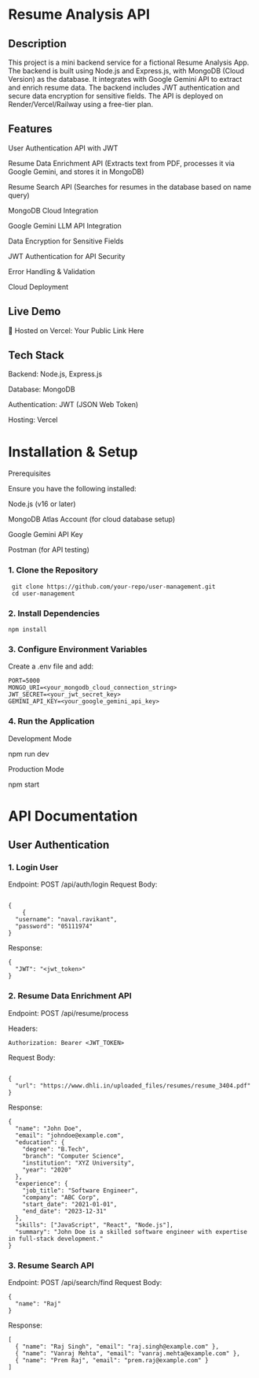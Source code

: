 # Resume Analysis API

## Description

This project is a mini backend service for a fictional Resume Analysis App. The backend is built using Node.js and Express.js, with MongoDB (Cloud Version) as the database. It integrates with Google Gemini API to extract and enrich resume data. The backend includes JWT authentication and secure data encryption for sensitive fields. The API is deployed on Render/Vercel/Railway using a free-tier plan.

## Features

User Authentication API with JWT

Resume Data Enrichment API (Extracts text from PDF, processes it via Google Gemini, and stores it in MongoDB)

Resume Search API (Searches for resumes in the database based on name query)

MongoDB Cloud Integration

Google Gemini LLM API Integration

Data Encryption for Sensitive Fields

JWT Authentication for API Security

Error Handling & Validation

Cloud Deployment



## Live Demo

🚀 Hosted on Vercel: Your Public Link Here

## Tech Stack

Backend: Node.js, Express.js

Database: MongoDB

Authentication: JWT (JSON Web Token)

Hosting: Vercel

# Installation & Setup

Prerequisites

Ensure you have the following installed:

Node.js (v16 or later)

MongoDB Atlas Account (for cloud database setup)

Google Gemini API Key

Postman (for API testing)

### 1. Clone the Repository
```
 git clone https://github.com/your-repo/user-management.git
 cd user-management

 ```

### 2. Install Dependencies
```
npm install

```
### 3. Configure Environment Variables

Create a .env file and add:
```
PORT=5000
MONGO_URI=<your_mongodb_cloud_connection_string>
JWT_SECRET=<your_jwt_secret_key>
GEMINI_API_KEY=<your_google_gemini_api_key>

```
### 4. Run the Application

Development Mode

npm run dev

Production Mode

npm start

# API Documentation

## User Authentication

### 1. Login User

Endpoint: POST /api/auth/login
Request Body:
```

{
    {
  "username": "naval.ravikant",
  "password": "05111974"
}
```
Response:
```
{
  "JWT": "<jwt_token>"
}

```
### 2. Resume Data Enrichment API


Endpoint: POST /api/resume/process

Headers: 
```
Authorization: Bearer <JWT_TOKEN>

```

Request Body:
```

{
  "url": "https://www.dhli.in/uploaded_files/resumes/resume_3404.pdf"
}

```

Response:
```
{
  "name": "John Doe",
  "email": "johndoe@example.com",
  "education": {
    "degree": "B.Tech",
    "branch": "Computer Science",
    "institution": "XYZ University",
    "year": "2020"
  },
  "experience": {
    "job_title": "Software Engineer",
    "company": "ABC Corp",
    "start_date": "2021-01-01",
    "end_date": "2023-12-31"
  },
  "skills": ["JavaScript", "React", "Node.js"],
  "summary": "John Doe is a skilled software engineer with expertise in full-stack development."
}

```


### 3. Resume Search API 

Endpoint: POST /api/search/find
Request Body:
```
{
  "name": "Raj"
}
```
Response:
```
[
  { "name": "Raj Singh", "email": "raj.singh@example.com" },
  { "name": "Vanraj Mehta", "email": "vanraj.mehta@example.com" },
  { "name": "Prem Raj", "email": "prem.raj@example.com" }
]
```
